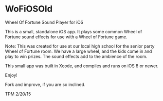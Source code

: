 # WoFiOSOld
Wheel Of Fortune Sound Player for iOS

This is a small, standalone iOS app. It plays some common Wheel of
Fortune sound effects for use with a Wheel of Fortune game.

Note: This was created for use at our local high school for the senior
party Wheel of Fortune room. We have a large wheel, and the kids come
in and play to win prizes. The sound effects add to the ambience of the
room.

This small app was built in Xcode, and compiles and runs on iOS 8 or
newer.

Enjoy!

Fork and improve, if you are so inclined.

TPM 2/20/15
